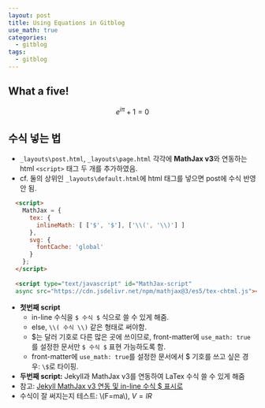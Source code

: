 ```yaml
---
layout: post
title: Using Equations in Gitblog
use_math: true
categories:  
  - gitblog
tags:
  - gitblog
---
```


## What a five!

$$ e^{i \pi} + 1 = 0 $$

## 수식 넣는 법
- `_layouts\post.html`, `_layouts\page.html` 각각에 **MathJax v3**와 연동하는 html `<script>` 태그 두 개를 추가하였음.
- cf. 둘의 상위인 `_layouts\default.html`에 html 태그를 넣으면 post에 수식 반영 안 됨.

```html       
  <script>
    MathJax = {
      tex: {
        inlineMath: [ ['$', '$'], ['\\(', '\\)'] ]
      },
      svg: {
        fontCache: 'global'
      }
    };
  </script>
  
  <script type="text/javascript" id="MathJax-script" 
  async src="https://cdn.jsdelivr.net/npm/mathjax@3/es5/tex-chtml.js"></script>
```
- **첫번째 script**
  - in-line 수식을 `$ 수식 $` 식으로 쓸 수 있게 해줌.
  - else, `\\( 수식 \\)` 같은 형태로 써야함. 
  - \$는 달러 기호로 다른 많은 곳에 쓰이므로, front-matter에 `use_math: true`를 설정한 문서만 `$ 수식 $` 표현 가능하도록 함.
  - front-matter에 `use_math: true`를 설정한 문서에서 \$ 기호를 쓰고 싶은 경우: `\$`로 타이핑.
- **두번째 script:** Jekyll과 MathJax v3를 연동하여 LaTex 수식 쓸 수 있게 해줌
- 참고: [Jekyll MathJax v3 연동 및 in-line 수식 \$ 표시로](https://www.bodunhu.com/blog/posts/add-mathjax-v3-support-to-jekyll-and-hugo/)
- 수식이 잘 써지는지 테스트: \\(F=ma\\), $V = IR$